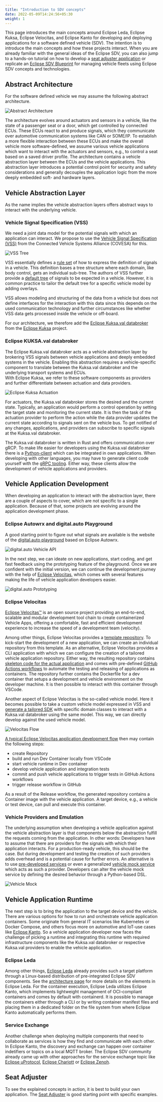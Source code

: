 ```yaml
---
title: "Introduction to SDV concepts"
date: 2022-05-09T14:24:56+05:30
weight: 1
---
```


This page introduces the main concepts around Eclipse Leda, Eclipse Kuksa, Eclipse Velocitas, and Eclipse Kanto for
developing and deploying applications for a software defined vehicle (SDV).
The intention is to introduce the main concepts and how these projects interact. When you are already familiar with the general ideas of the Eclipse SDV, 
you can also jump to a hands-on tutorial on how to develop a [seat adjuster application](../../app-deployment/seat-adjuster) or
replicate an [Eclipse SDV Blueprint](https://github.com/eclipse-sdv-blueprints/fleet-management) for managing vehicle fleets using Eclipse SDV concepts and technologies.

## Abstract Architecture

For the software defined vehicle we may assume the following abstract architecture.

![Abstract Architecture](abstract-architecture.png)

The architecture evolves around actuators and sensors in a vehicle, like the state of a passenger seat or a door, which get controlled by connected ECUs.
These ECUs react to and produce signals, which they communicate over automotive communication systems like CAN or SOME/IP.
To establish a more flexible interaction between these ECUs and make the overall vehicle more software-defined, we assume various vehicle applications which
want to interact with the actuators and sensors, e.g., to control a seat based on a saved driver profile.
The architecture contains a vehicle abstraction layer between the ECUs and the vehicle applications.
This abstraction layer introduces a potential control point for security and safety considerations and generally decouples the application logic
from the more deeply embedded soft- and hardware layers.

## Vehicle Abstraction Layer

As the name implies the vehicle abstraction layers offers abstract ways to interact with the underlying vehicle.

### Vehicle Signal Specification (VSS)

We need a joint data model for the potential signals with which an application can interact. We propose to use the
[Vehicle Signal Specification (VSS)](https://covesa.github.io/vehicle_signal_specification/introduction/overview/) from
the Connected Vehicle Systems Alliance (COVESA) for this.

![VSS Tree](vss-tree.png)

VSS essentially defines a [rule set](https://covesa.github.io/vehicle_signal_specification/rule_set/) of how to express the definition of signals in a vehicle.
This definition bases a tree structure where each domain, like body control, gets an individual sub-tree.
The authors of VSS further provide a [default tree](https://github.com/COVESA/vehicle_signal_specification/tree/master/spec) of signals to be expected in a vehicle.
However, it is common practice to tailor the default tree for a specific vehicle model by adding overlays.

VSS allows modeling and structuring of the data from a vehicle but does not define interfaces for the interaction with this data since this depends on the used
communication technology and further circumstances like whether VSS data gets processed inside the vehicle or off-board.

For our architecture, we therefore add the [Eclipse Kuksa.val databroker](https://github.com/eclipse/kuksa.val/tree/master/kuksa_databroker)
from the [Eclipse Kuksa](https://eclipse-kuksa.github.io/kuksa-website/) project.

### Eclipse KUKSA.val databroker
The Eclipse Kuksa.val databroker acts as a vehicle abstraction layer by brokering VSS signals between vehicle applications
and deeply embedded systems in the vehicle. Enabling this abstraction requires a vehicle-specific component to translate between the Kuksa.val databroker and
the underlying transport systems and ECUs.  
With Eclipse Kuksa, we refer to these software components as providers and further differentiate between actuation and data providers.

![Eclipse Kuksa Actuation](kuksa-actuation.png)

For actuators, the Kuksa.val databroker stores the desired and the current state. Typically, an application would perform a control operation by setting
the target state and monitoring the current state. It is then the task of the actuation provider to perform the action while the data provider updates
the current state according to signals sent on the vehicle bus.
To get notified of any changes, applications, and providers can subscribe to specific signals at the Kuksa.val databroker.

The Kuksa.val databroker is written in Rust and offers communication over gRCP. To make life easier for developers using the Kuksa.val databroker there is a
[Python-client](https://github.com/eclipse/kuksa.val/blob/master/kuksa-client/docs/main.md) which can be integrated in own applications.
When developing with other languages, you may have to generate client code yourself with the [gRPC tooling](https://grpc.io/docs/languages/).
Either way, these clients allow the development of vehicle applications and providers.

## Vehicle Application Development

When developing an application to interact with the abstraction layer, there are a couple of aspects to cover, which are not specific to a single application.
Because of that, some projects are evolving around the application development phase.

### Eclipse Autowrx and digital.auto Playground

A good starting point to figure out what signals are available is the website of the [digital.auto playground](https://digitalauto.netlify.app) based on Eclipse Autowrx.

![digital.auto Vehicle API](digitalauto-vehicle-api.png)

In the next step, we can ideate on new applications, start coding, and get fast feedback using the prototyping feature of the playground.
Once we are confident with the initial version, we can continue the development journey with the help of [Eclipse Velocitas](https://eclipse.dev/velocitas/), 
which comes with several features making the life of vehicle application developers easier.

![digital.auto Prototyping](digitalauto-prototype.png)

### Eclipse Velocitas
[Eclipse Velocitas™](https://eclipse.dev/velocitas/docs/about/#product) is an open source project providing an end-to-end, scalable and modular development tool chain to create containerized Vehicle Apps, offering a comfortable, fast and efficient development experience to increase the speed of a development team (velocity).

Among other things, Eclipse Velocitas provides a [template repository](https://github.com/eclipse-velocitas/vehicle-app-python-template).
To kick-start the development of a new application, we can create an individual repository from this template.
As an alternative, Eclipse Velocitas provides a CLI application with which we can configure the creation of a tailored vehicle application repository.
Either way, the resulting repository contains [skeleton code for the actual application](https://github.com/eclipse-velocitas/vehicle-app-python-template/blob/main/app/src/main.py)
and comes with pre-defined [GitHub Actions workflows](https://github.com/eclipse-velocitas/vehicle-app-python-template/tree/main/.github) to automate
the testing and releasing of applications as containers.
The repository further contains the Dockerfile for a dev container that setups a development and vehicle environment on the developer machine.
It is then possible to interact with this container through VSCode.

Another aspect of Eclipse Velocitas is the so-called vehicle model. Here it becomes possible to take a custom vehicle model expressed in
VSS and [generate a tailored SDK](https://github.com/eclipse-velocitas/vehicle-model-generator) with specific domain classes to interact
with a Kuksa.val databroker using the same model.
This way, we can directly develop against the used vehicle model.

![Velocitas Flow](velocitas-flow.png)

<!-- TODO make this text describing the picture -->
[A typical Eclipse Velocitas application development flow](https://eclipse.dev/velocitas/docs/tutorials/quickstart/) then may contain the following steps:

* create Repository
* build and run Dev Container locally from VSCode
* start vehicle runtime in Dev container
* develop vehicle application and integration tests
* commit and push vehicle applications to trigger tests in GitHub Actions workflows
* trigger release workflow in GitHub

As a result of the Release workflow, the generated repository contains a Container image with the vehicle application.
A target device, e.g., a vehicle or test device, can pull and execute this container.

### Vehicle Providers and Emulation

The underlying assumption when developing a vehicle application against the vehicle abstraction layer is that components below the abstraction fulfill
the requests coming from the application. In other words: Developers have to assume that there are providers for the signals with which their application interacts.
For a production-ready vehicle, this should be the case. But during development and testing the creation of such providers adds overhead and
is a potential cause for further errors. An alternative is to use [pre-developed services](https://github.com/eclipse/kuksa.val.services) or
even a generalized [vehicle mock service](https://github.com/eclipse/kuksa.val.services/tree/main/mock_service) which acts as such a provider.
Developers can alter the vehicle mock service by defining the desired behavior through a Python-based DSL.

![Vehicle Mock](vehicle-mock.png)

## Vehicle Application Runtime

The next step is to bring the application to the target device and the vehicle. There are various options for how to run and orchestrate vehicle application containers.
Some originate from general IT scenarios like Kubernetes or Docker Compose, and others focus more on automotive and IoT-use cases like [Eclipse Kanto](https://eclipse.dev/kanto/).
So a vehicle application developer now faces the challenge of picking a runtime and integrating this runtime with required infrastructure components like
the Kuksa.val databroker or respective Kuksa.val providers to enable the vehicle application.

### Eclipse Leda

Among other things, [Eclipse Leda](https://eclipse-leda.github.io/leda/) already provides such a target platform through a Linux-based distribution of pre-integrated Eclipse SDV components.
See the [architecture page](../../about/architecture/) for more details on the elements in Eclipse Leda.
For the container execution, Eclipse Leda utilizes Eclipse Kanto, which implements lightweight management of OCI-compliant containers and comes by default with containerd.
It is possible to manage the containers either through a CLI or by writing container manifest files and placing them in a dedicated folder on the file system
from where Eclipse Kanto automatically performs them.

### Service Exchange

Another challenge when deploying multiple components that need to collaborate as services is how they find and communicate with each other.
In Eclipse Kanto, the discovery and exchange can happen over container indetifiers or topics on a local MQTT broker. 
The Eclipse SDV community already came up with other approaches for the service exchange topic like [Eclipse uProtocol](https://github.com/eclipse-uprotocol), 
[Eclipse Chariott](https://github.com/eclipse-chariott/chariott) or [Eclipse Zenoh](https://zenoh.io).

## Seat Adjuster

To see the explained concepts in action, it is best to build your own application. The [Seat Adjuster](../../app-deployment/seat-adjuster)
is good starting point with specific examples.
